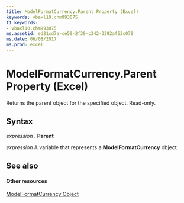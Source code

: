 ```yaml
---
title: ModelFormatCurrency.Parent Property (Excel)
keywords: vbaxl10.chm993075
f1_keywords:
- vbaxl10.chm993075
ms.assetid: ed21cd7a-ce59-2f39-c342-3292af63c079
ms.date: 06/08/2017
ms.prod: excel
---
```



# ModelFormatCurrency.Parent Property (Excel)

Returns the parent object for the specified object. Read-only.


## Syntax

 _expression_ . **Parent**

 _expression_ A variable that represents a **ModelFormatCurrency** object.


## See also


#### Other resources


[ModelFormatCurrency Object](Excel.modelformatcurrency.md)


